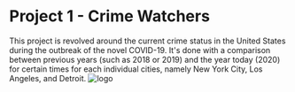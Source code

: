 # Project 1 - Crime Watchers

This project is revolved around the current crime status in the United States during the outbreak of the novel COVID-19. It's done with a comparison between previous years (such as 2018 or 2019) and the year today (2020) for certain times for each individual cities, namely New York City, Los Angeles, and Detroit.
![logo](Project_one_Logo.png)